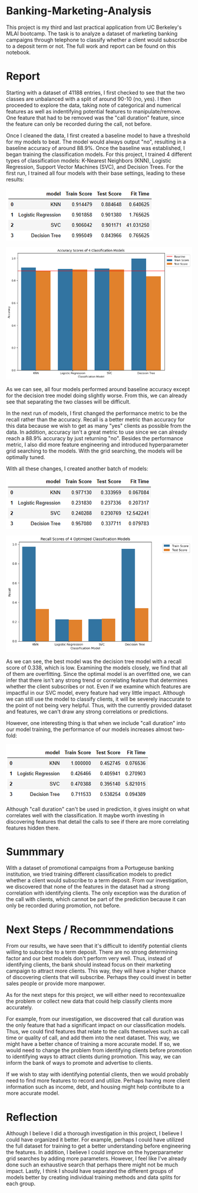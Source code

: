 # Banking-Marketing-Analysis

This project is my third and last practical application from UC Berkeley's MLAI bootcamp. The task is to analyze a dataset of marketing banking campaigns through telephone to classify whether a client would subscribe to a deposit term or not. The full work and report can be found on this notebook.

# Report
Starting with a dataset of 41188 entries, I first checked to see that the two classes are unbalanced with a split of around 90-10 (no, yes). I then proceeded to explore the data, taking note of categorical and numerical features as well as indentifying potential features to manipulate/remove. One feature that had to be removed was the "call duration" feature, since the feature can only be recorded during the call, not before.

Once I cleaned the data, I first created a baseline model to have a threshold for my models to beat. The model would always output "no", resulting in a baseline accuracy of around 88.9%. Once the baseline was established, I began training the classification models. For this project, I trained 4 different types of classification models: K-Nearest Neighbors (KNN), Logistic Regression, Support Vector Machines (SVC), and Decision Trees. For the first run, I trained all four models with their base settings, leading to these results:

![](images/baseModelTable.png)

![](images/baseModels.png)

As we can see, all four models performed around baseline accuracy except for the decision tree model doing slightly worse. From this, we can already see that separating the two classes will be difficult.

In the next run of models, I first changed the performance metric to be the recall rather than the accuracy. Recall is a better metric than accuracy for this data because we wish to get as many "yes" clients as possible from the data. In addition, accuracy isn't a great metric to use since we can already reach a 88.9% accuracy by just returning "no". Besides the performance metric, I also did more feature engineering and introduced hyperparameter grid searching to the models. With the grid searching, the models will be optimally tuned.

With all these changes, I created another batch of models:

![](images/optimalModelTable.png)

![](images/optimalModels.png)

As we can see, the best model was the decision tree model with a recall score of 0.338, which is low. Examining the models closely, we find that all of them are overfitting. Since the optimal model is an overfitted one, we can infer that there isn't any strong trend or correlating feature that determines whether the client subscribes or not. Even if we examine which features are impactful in our SVC model, every feature had very little impact. Although we can still use the model to classify clients, it will be severely inaccurate to the point of not being very helpful. Thus, with the currently provided dataset and features, we can't draw any strong correlations or predictions.

However, one interesting thing is that when we include "call duration" into our model training, the performance of our models increases almost two-fold:

![](images/alldataModelTable.png)

Although "call duration" can't be used in prediction, it gives insight on what correlates well with the classification. It maybe worth investing in discovering features that detail the calls to see if there are more correlating features hidden there.

# Summmary

With a dataset of promotional campaigns from a Portugeuse banking institution, we tried training different classification models to predict whether a client would subscribe to a term deposit. From our investigation, we discovered that none of the features in the dataset had a strong correlation with identifying clients. The only exception was the duration of the call with clients, which cannot be part of the prediction because it can only be recorded during promotion, not before.

# Next Steps / Recommmendations

From our results, we have seen that it's difficult to identify potential clients willing to subscribe to a term deposit. There are no strong determining factor and our best models don't perform very well. Thus, instead of identifying clients, the bank should instead focus on their marketing campaign to attract more clients. This way, they will have a higher chance of discovering clients that will subscribe. Perhaps they could invest in better sales people or provide more manpower.

As for the next steps for this project, we will either need to recontexualize the problem or collect new data that could help classify clients more accurately.

For example, from our investigation, we discovered that call duration was the only feature that had a significant impact on our classification models. Thus, we could find features that relate to the calls themselves such as call time or quality of call, and add them into the next dataset. This way, we might have a better chance of training a more accurate model. If so, we would need to change the problem from identifying clients before promotion to identifying ways to attract clients during promotion. This way, we can inform the bank of ways to promote and advertise to clients.

If we wish to stay with identifying potential clients, then we would probably need to find more features to record and utilize. Perhaps having more client information such as income, debt, and housing might help contribute to a more accurate model.

# Reflection

Although I believe I did a thorough investigation in this project, I believe I could have organized it better. For example, perhaps I could have utilized the full dataset for training to get a better understanding before engineering the features. In addition, I believe I could improve on the hyperparameter grid searches by adding more parameters. However, I feel like I've already done such an exhaustive search that perhaps there might not be much impact. Lastly, I think I should have separated the different groups of models better by creating individual training methods and data splits for each group.

